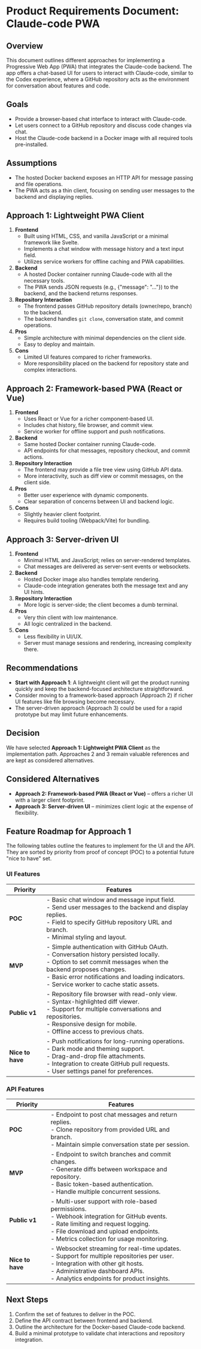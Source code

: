 # Product Requirements Document: Claude-code PWA

## Overview
This document outlines different approaches for implementing a Progressive Web App (PWA) that integrates the Claude-code backend. The app offers a chat-based UI for users to interact with Claude-code, similar to the Codex experience, where a GitHub repository acts as the environment for conversation about features and code.

## Goals
- Provide a browser-based chat interface to interact with Claude-code.
- Let users connect to a GitHub repository and discuss code changes via chat.
- Host the Claude-code backend in a Docker image with all required tools pre-installed.

## Assumptions
- The hosted Docker backend exposes an HTTP API for message passing and file operations.
- The PWA acts as a thin client, focusing on sending user messages to the backend and displaying replies.

## Approach 1: Lightweight PWA Client
1. **Frontend**
   - Built using HTML, CSS, and vanilla JavaScript or a minimal framework like Svelte.
   - Implements a chat window with message history and a text input field.
   - Utilizes service workers for offline caching and PWA capabilities.
2. **Backend**
   - A hosted Docker container running Claude-code with all the necessary tools.
   - The PWA sends JSON requests (e.g., {"message": "..."}) to the backend, and the backend returns responses.
3. **Repository Interaction**
   - The frontend passes GitHub repository details (owner/repo, branch) to the backend.
   - The backend handles `git clone`, conversation state, and commit operations.
4. **Pros**
   - Simple architecture with minimal dependencies on the client side.
   - Easy to deploy and maintain.
5. **Cons**
   - Limited UI features compared to richer frameworks.
   - More responsibility placed on the backend for repository state and complex interactions.

## Approach 2: Framework-based PWA (React or Vue)
1. **Frontend**
   - Uses React or Vue for a richer component-based UI.
   - Includes chat history, file browser, and commit view.
   - Service worker for offline support and push notifications.
2. **Backend**
   - Same hosted Docker container running Claude-code.
   - API endpoints for chat messages, repository checkout, and commit actions.
3. **Repository Interaction**
   - The frontend may provide a file tree view using GitHub API data.
   - More interactivity, such as diff view or commit messages, on the client side.
4. **Pros**
   - Better user experience with dynamic components.
   - Clear separation of concerns between UI and backend logic.
5. **Cons**
   - Slightly heavier client footprint.
   - Requires build tooling (Webpack/Vite) for bundling.

## Approach 3: Server-driven UI
1. **Frontend**
   - Minimal HTML and JavaScript; relies on server-rendered templates.
   - Chat messages are delivered as server-sent events or websockets.
2. **Backend**
   - Hosted Docker image also handles template rendering.
   - Claude-code integration generates both the message text and any UI hints.
3. **Repository Interaction**
   - More logic is server-side; the client becomes a dumb terminal.
4. **Pros**
   - Very thin client with low maintenance.
   - All logic centralized in the backend.
5. **Cons**
   - Less flexibility in UI/UX.
   - Server must manage sessions and rendering, increasing complexity there.

## Recommendations
- **Start with Approach 1**: A lightweight client will get the product running quickly and keep the backend-focused architecture straightforward.
- Consider moving to a framework-based approach (Approach 2) if richer UI features like file browsing become necessary.
- The server-driven approach (Approach 3) could be used for a rapid prototype but may limit future enhancements.

## Decision
We have selected **Approach 1: Lightweight PWA Client** as the implementation path. Approaches 2 and 3 remain valuable references and are kept as considered alternatives.

## Considered Alternatives
- **Approach 2: Framework-based PWA (React or Vue)** – offers a richer UI with a larger client footprint.
- **Approach 3: Server-driven UI** – minimizes client logic at the expense of flexibility.

## Feature Roadmap for Approach&nbsp;1
The following tables outline the features to implement for the UI and the API. They are sorted by priority from proof of concept (POC) to a potential future "nice to have" set.

### UI Features
| Priority       | Features |
| -------------- | -------- |
| **POC**        | - Basic chat window and message input field.<br>- Send user messages to the backend and display replies.<br>- Field to specify GitHub repository URL and branch.<br>- Minimal styling and layout. |
| **MVP**        | - Simple authentication with GitHub OAuth.<br>- Conversation history persisted locally.<br>- Option to set commit messages when the backend proposes changes.<br>- Basic error notifications and loading indicators.<br>- Service worker to cache static assets. |
| **Public v1**  | - Repository file browser with read-only view.<br>- Syntax-highlighted diff viewer.<br>- Support for multiple conversations and repositories.<br>- Responsive design for mobile.<br>- Offline access to previous chats. |
| **Nice to have** | - Push notifications for long-running operations.<br>- Dark mode and theming support.<br>- Drag-and-drop file attachments.<br>- Integration to create GitHub pull requests.<br>- User settings panel for preferences. |

### API Features
| Priority       | Features |
| -------------- | -------- |
| **POC**        | - Endpoint to post chat messages and return replies.<br>- Clone repository from provided URL and branch.<br>- Maintain simple conversation state per session. |
| **MVP**        | - Endpoint to switch branches and commit changes.<br>- Generate diffs between workspace and repository.<br>- Basic token-based authentication.<br>- Handle multiple concurrent sessions. |
| **Public v1**  | - Multi-user support with role-based permissions.<br>- Webhook integration for GitHub events.<br>- Rate limiting and request logging.<br>- File download and upload endpoints.<br>- Metrics collection for usage monitoring. |
| **Nice to have** | - Websocket streaming for real-time updates.<br>- Support for multiple repositories per user.<br>- Integration with other git hosts.<br>- Administrative dashboard APIs.<br>- Analytics endpoints for product insights. |

## Next Steps
1. Confirm the set of features to deliver in the POC.
2. Define the API contract between frontend and backend.
3. Outline the architecture for the Docker-based Claude-code backend.
4. Build a minimal prototype to validate chat interactions and repository integration.
